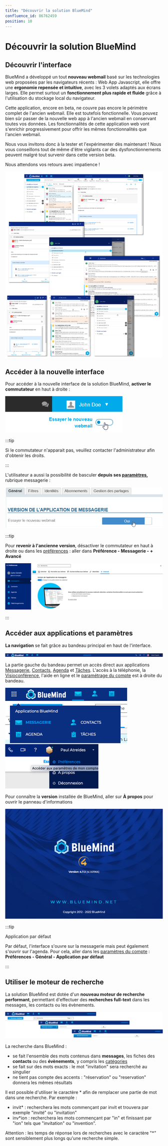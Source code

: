 ```yaml
---
title: "Découvrir la solution BlueMind"
confluence_id: 86762459
position: 10
---
```

# Découvrir la solution BlueMind


## Découvrir l'interface

BlueMind a développé un tout **nouveau webmail** basé sur les technologies web proposées par les navigateurs récents : Web App Javascript, elle offre une **ergonomie repensée et intuitive**, avec les 3 volets adaptés aux écrans larges. Elle permet surtout un **fonctionnement plus rapide et fluide** grâce à l'utilisation du stockage local du navigateur.

Cette application, encore en beta, ne couvre pas encore le périmètre complet de l'ancien webmail. Elle est toutefois fonctionnelle. Vous pouvez bien sûr passer de la nouvelle web app à l'ancien webmail en conservant toutes vos données. Les fonctionnalités de cette application web vont s'enrichir progressivement pour offrir les mêmes fonctionnalités que l'ancien webmail.

Nous vous invitons donc à la tester et l'expérimenter dès maintenant ! Nous vous conseillons tout de même d'être vigilants car des dysfonctionnements peuvent malgré tout survenir dans cette version beta.

Nous attendons vos retours avec impatience !


![](../attachments/86762459/86765392.png)


## Accéder à la nouvelle interface

Pour accéder à la nouvelle interface de la solution BlueMind, **activer le commutateur** en haut à droite :

![](../attachments/86762459/86765391.png)


:::tip

Si le commutateur n'apparait pas, veuillez contacter l'administrateur afin d'obtenir les droits.

:::


L'utilisateur a aussi la possibilité de basculer **depuis ses [paramètres](/Guide_de_l_utilisateur/Paramètres_utilisateur/),** rubrique messagerie :

![](../attachments/86762459/86765390.png)


:::tip

Pour **revenir à l'ancienne version**, désactiver le commutateur en haut à droite ou dans les [préférences](/Guide_de_l_utilisateur/Paramétrer_le_compte_utilisateur/) : aller dans **Préférence - Messagerie - + Avancé**

![](../attachments/86762459/86765389.png)

:::


## Accéder aux applications et paramètres

**La navigation** se fait grâce au bandeau principal en haut de l'interface.

![](../attachments/86762459/86765384.png)


La partie gauche du bandeau permet un accès direct aux applications [Messagerie](/Guide_de_l_utilisateur/La_messagerie_4.7/), [Contacts](/Guide_de_l_utilisateur/Les_contacts_4.7/), [Agenda](/Guide_de_l_utilisateur/L_agenda_4.7/) et [Tâches](/Guide_de_l_utilisateur/Les_tâches_4.7/). 
L'accès à la téléphonie, la [Visioconférence](/Guide_de_l_utilisateur/La_visioconférence_4.7/), l'aide en ligne et le [paramétrage du compte](/Guide_de_l_utilisateur/Paramétrer_le_compte_utilisateur/) est à droite du bandeau.


**![](../attachments/86762459/86765388.png)![](../attachments/86762459/86765385.png)**


Pour connaître la **version** installée de BlueMind, aller sur **À propos** pour ouvrir le panneau d'informations

![](../attachments/86762459/86765387.png)


:::tip

Application par défaut

Par défaut, l'interface s'ouvre sur la messagerie mais peut également s'ouvrir sur l'agenda. Pour cela, aller dans les [paramètres du compte](/Guide_de_l_utilisateur/Paramétrer_le_compte_utilisateur/) : **Préférences - Général - Application par défaut**

:::


## Utiliser le moteur de recherche

La solution BlueMind est dotée d'un **nouveau moteur de recherche performant**, permettant d'effectuer des **recherches full-text** dans les messages, les contacts ou les évènements.


![](../attachments/86762459/86765386.png)


La recherche dans BlueMind :

- se fait l'ensemble des mots contenus dans **messages**, les fiches des **contacts** ou des **évènements**, y compris les [catégories](/Guide_de_l_utilisateur/Paramétrer_le_compte_utilisateur/#créer-des-catégories)
- se fait sur des mots exacts : le mot "invitation" sera recherché au singulier
- ne tient pas compte des accents : "réservation" ou "reservation" donnera les mêmes résultats


Il est possible d'utiliser le caractère * afin de remplacer une partie de mot dans une recherche. Par exemple :

- invit* : recherchera les mots commençant par invit et trouvera par exemple "invité" ou "invitation"
- inv*ion : recherchera les mots commençant par "in" et finissant par "ion" tels que "invitation" ou "invention".


Attention : les temps de réponse lors de recherches avec le caractère "*" sont sensiblement plus longs qu'une recherche simple.


